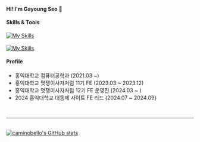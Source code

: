 #### Hi! I'm Gayoung Seo 👋

<!-- I'm currently studying Web frontend, backend, and ML. -->



#### Skills & Tools

[![My Skills](https://skillicons.dev/icons?i=html,css,js,react,nextjs,ts,tailwind,styledcomponents)](https://skillicons.dev)<br /><br />
[![My Skills](https://skillicons.dev/icons?i=git,github,notion)](https://skillicons.dev)


#### Profile
- 홍익대학교 컴퓨터공학과 (2021.03 ~)
- 홍익대학교 멋쟁이사자처럼 11기 FE (2023.03 ~ 2023.12)
- 홍익대학교 멋쟁이사자처럼 12기 FE 운영진 (2024.03 ~ )
- 2024 홍익대학교 대동제 사이트 FE 리드 (2024.07 ~ 2024.09)


<br><hr><br>
 [![caminobello's GitHub stats](https://github-readme-stats.vercel.app/api?username=caminobelllo&include_all_commits=false&theme=dracula&hide_border=true&count_private=true)](https://github.com/caminobelllo/caminobelllo.git) 
<!-- <img src="https://github-readme-stats.vercel.app/api/top-langs/?username=caminobelllo&layout=compact"><br><br> -->
